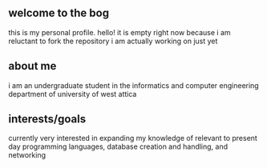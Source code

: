 ## welcome to the bog
this is my personal profile. hello! it is empty right now because i am reluctant to fork the repository i am actually working on just yet
## about me
i am an undergraduate student in the informatics and computer engineering department of university of west attica 
## interests/goals
currently very interested in expanding my knowledge of relevant to present day programming languages, database creation and handling, and networking

<!--
**rhea-boop/rhea-boop** is a ✨ _special_ ✨ repository because its `README.md` (this file) appears on your GitHub profile.

Here are some ideas to get you started:

- 🔭 I’m currently working on ...
- 🌱 I’m currently learning ...
- 👯 I’m looking to collaborate on ...
- 🤔 I’m looking for help with ...
- 💬 Ask me about ...
- 📫 How to reach me: ...
- 😄 Pronouns: ...
- ⚡ Fun fact: ...
-->
